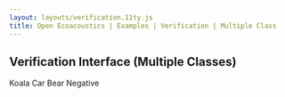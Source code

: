 ```yaml
---
layout: layouts/verification.11ty.js
title: Open Ecoacoustics | Examples | Verification | Multiple Class
---
```


## Verification Interface (Multiple Classes)

<oe-verification-grid id="verification-grid" src="/grid-items.json" grid-size="5">
  <template>
    <div style="position: relative;">
      <oe-axes>
        <oe-indicator>
          <oe-spectrogram id="spectrogram" color-map="audacity"></oe-spectrogram>
        </oe-indicator>
      </oe-axes>
      <oe-info-card></oe-info-card>
      <oe-media-controls class="media-controls" for="spectrogram"
        style="position: absolute; top: 1rem; right: 2rem; border-radius: 9999em; z-index: 99; padding: 0px; zoom: 0.5;"></oe-media-controls>
    </div>
  </template>
  <oe-decision value="true" tag="koala" shortcut="H">Koala</oe-decision>
  <oe-decision value="true" tag="car" shortcut="J">Car</oe-decision>
  <oe-decision value="true" tag="bear" shortcut="J">Bear</oe-decision>
  <oe-decision value="false" tag="*" shortcut="L">Negative</oe-decision>
</oe-verification-grid>
